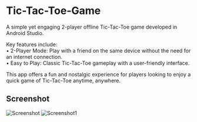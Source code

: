 # Tic-Tac-Toe-Game

A simple yet engaging 2-player offline Tic-Tac-Toe game developed in Android Studio.<br>


Key features include:<br>
• 2-Player Mode: Play with a friend on the same device without the need for an internet connection.<br>
• Easy to Play: Classic Tic-Tac-Toe gameplay with a user-friendly interface.<br>

This app offers a fun and nostalgic experience for players looking to enjoy a quick game of Tic-Tac-Toe anytime, anywhere.<br>

## Screenshot

![Screenshot](https://github.com/arihantjain-aj/Tic-Tac-Toe-Game/assets/121403074/73c1971b-144a-4c95-a096-3f89b6073022)
![Screenshot1](https://github.com/arihantjain-aj/Tic-Tac-Toe-Game/assets/121403074/3f160fa5-80c2-44ee-ac69-5d3c4eb21bf3)

